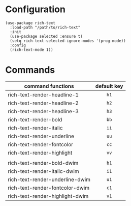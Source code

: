# Configuration
```emacs-lisp
(use-package rich-text
  :load-path "/path/to/rich-text"
  :init
  (use-package selected :ensure t)
  (setq rich-text-selected-ignore-modes '(prog-mode))
  :config
  (rich-text-mode 1))
```

# Commands
| command functions               | default key |
|---------------------------------|:-----------:|
| rich-text-render-headline-1     | `h1`        |
| rich-text-render-headline-2     | `h2`        |
| rich-text-render-headline-3     | `h3`        |
| rich-text-render-bold           | `bb`        |
| rich-text-render-italic         | `ii`        |
| rich-text-render-underline      | `uu`        |
| rich-text-render-fontcolor      | `cc`        |
| rich-text-render-highlight      | `vv`        |
|                                 |             |
| rich-text-render-bold-dwim      | `b1`        |
| rich-text-render-italic-dwim    | `i1`        |
| rich-text-render-underline-dwim | `u1`        |
| rich-text-render-fontcolor-dwim | `c1`        |
| rich-text-render-highlight-dwim | `v1`        |
